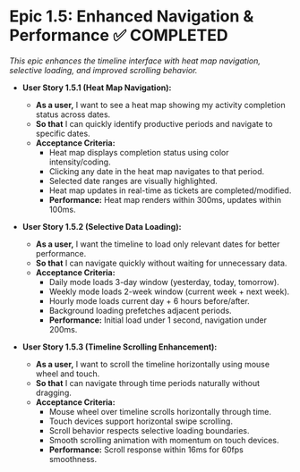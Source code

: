 # **Epic 1.5: Enhanced Navigation & Performance** ✅ **COMPLETED**
*This epic enhances the timeline interface with heat map navigation, selective loading, and improved scrolling behavior.*

*   **User Story 1.5.1 (Heat Map Navigation):**
    *   **As a user,** I want to see a heat map showing my activity completion status across dates.
    *   **So that** I can quickly identify productive periods and navigate to specific dates.
    *   **Acceptance Criteria:**
        *   Heat map displays completion status using color intensity/coding.
        *   Clicking any date in the heat map navigates to that period.
        *   Selected date ranges are visually highlighted.
        *   Heat map updates in real-time as tickets are completed/modified.
        *   **Performance:** Heat map renders within 300ms, updates within 100ms.

*   **User Story 1.5.2 (Selective Data Loading):**
    *   **As a user,** I want the timeline to load only relevant dates for better performance.
    *   **So that** I can navigate quickly without waiting for unnecessary data.
    *   **Acceptance Criteria:**
        *   Daily mode loads 3-day window (yesterday, today, tomorrow).
        *   Weekly mode loads 2-week window (current week + next week).
        *   Hourly mode loads current day + 6 hours before/after.
        *   Background loading prefetches adjacent periods.
        *   **Performance:** Initial load under 1 second, navigation under 200ms.

*   **User Story 1.5.3 (Timeline Scrolling Enhancement):**
    *   **As a user,** I want to scroll the timeline horizontally using mouse wheel and touch.
    *   **So that** I can navigate through time periods naturally without dragging.
    *   **Acceptance Criteria:**
        *   Mouse wheel over timeline scrolls horizontally through time.
        *   Touch devices support horizontal swipe scrolling.
        *   Scroll behavior respects selective loading boundaries.
        *   Smooth scrolling animation with momentum on touch devices.
        *   **Performance:** Scroll response within 16ms for 60fps smoothness.
